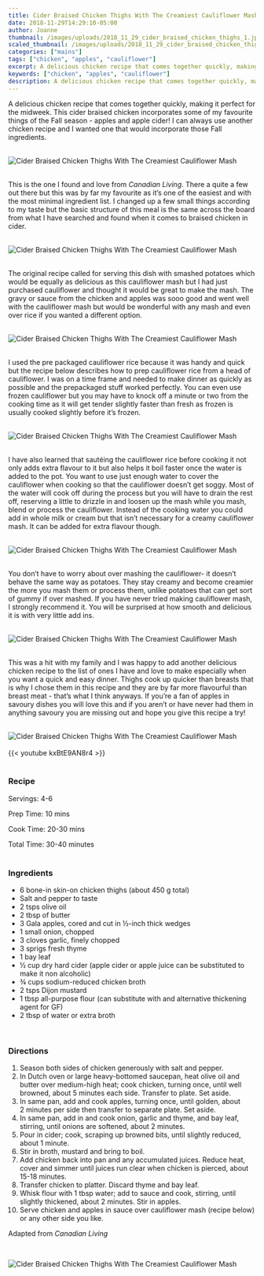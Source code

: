 ```yaml
---
title: Cider Braised Chicken Thighs With The Creamiest Cauliflower Mash
date: 2018-11-29T14:29:10-05:00
author: Joanne
thumbnail: /images/uploads/2018_11_29_cider_braised_chicken_thighs_1.jpg
scaled_thumbnail: /images/uploads/2018_11_29_cider_braised_chicken_thighs_0.jpg
categories: ["mains"]
tags: ["chicken", "apples", "cauliflower"]
excerpt: A delicious chicken recipe that comes together quickly, making it perfect for the midweek.
keywords: ["chicken", "apples", "cauliflower"]
description: A delicious chicken recipe that comes together quickly, making it perfect for the midweek. This cider braised chicken incorporates some of my favourite things of the Fall season - apples and apple cider! 
---
```


A delicious chicken recipe that comes together quickly, making it perfect for the midweek. This cider braised chicken incorporates some of my favourite things of the Fall season - apples and apple cider! I can always use another chicken recipe and I wanted one that would incorporate those Fall ingredients.
</br>
</br>

![Cider Braised Chicken Thighs With The Creamiest Cauliflower Mash](/images/uploads/2018_11_29_cider_braised_chicken_thighs_2.jpg)
</br>
</br>

This is the one I found and love from _Canadian Living_. There a quite a few out there but this was by far my favourite as it’s one of the easiest and with the most minimal ingredient list. I changed up a few small things according to my taste but the basic structure of this meal is the same across the board from what I have searched and found when it comes to braised chicken in cider.
</br>
</br>

![Cider Braised Chicken Thighs With The Creamiest Cauliflower Mash](/images/uploads/2018_11_29_cider_braised_chicken_thighs_3.jpg)
</br>
</br>

The original recipe called for serving this dish with smashed potatoes which would be equally as delicious as this cauliflower mash but I had just purchased cauliflower and thought it would be great to make the mash. The gravy or sauce from the chicken and apples was sooo good and went well with the cauliflower mash but would be wonderful with any mash and even over rice if you wanted a different option.
</br>
</br>

![Cider Braised Chicken Thighs With The Creamiest Cauliflower Mash](/images/uploads/2018_11_29_cider_braised_chicken_thighs_4.jpg)
</br>
</br>

I used the pre packaged cauliflower rice because it was handy and quick but the recipe below describes how to prep cauliflower rice from a head of cauliflower. I was on a time frame and needed to make dinner as quickly as possible and the prepackaged stuff worked perfectly. You can even use frozen cauliflower but you may have to knock off a minute or two from the cooking time as it will get tender slightly faster than fresh as frozen is usually cooked slightly before it’s frozen.
</br>
</br>

![Cider Braised Chicken Thighs With The Creamiest Cauliflower Mash](/images/uploads/2018_11_29_cider_braised_chicken_thighs_5.jpg)
</br>
</br>

I have also learned that sautéing the cauliflower rice before cooking it not only adds extra flavour to it but also helps it boil faster once the water is added to the pot. You want to use just enough water to cover the cauliflower when cooking so that the cauliflower doesn’t get soggy. Most of the water will cook off during the process but you will have to drain the rest off, reserving a little to drizzle in and loosen up the mash while you mash, blend or process the cauliflower. Instead of the cooking water you could add in whole milk or cream but that isn’t necessary for a creamy cauliflower mash. It can be added for extra flavour though.
</br>
</br>

![Cider Braised Chicken Thighs With The Creamiest Cauliflower Mash](/images/uploads/2018_11_29_cider_braised_chicken_thighs_6.jpg)
</br>
</br>

You don’t have to worry about over mashing the cauliflower- it doesn’t behave the same way as potatoes. They stay creamy and become creamier the more you mash them or process them, unlike potatoes that can get sort of gummy if over mashed. If you have never tried making cauliflower mash, I strongly recommend it. You will be surprised at how smooth and delicious it is with very little add ins.
</br>
</br>

![Cider Braised Chicken Thighs With The Creamiest Cauliflower Mash](/images/uploads/2018_11_29_cider_braised_chicken_thighs_7.jpg)
</br>
</br>

This was a hit with my family and I was happy to add another delicious chicken recipe to the list of ones I have and love to make especially when you want a quick and easy dinner. Thighs cook up quicker than breasts that is why I chose them in this recipe and they are by far more flavourful than breast meat - that’s what I think anyways. If you’re a fan of apples in savoury dishes you will love this and if you aren’t or have never had them in anything savoury you are missing out and hope you give this recipe a try!
</br>
</br>

![Cider Braised Chicken Thighs With The Creamiest Cauliflower Mash](/images/uploads/2018_11_29_cider_braised_chicken_thighs_8.jpg)
</br>
</br>
{{< youtube kxBtE9AN8r4 >}}
</br>
</br>

### Recipe

Servings: <span itemprop="recipeYield">4-6

Prep Time: <meta itemprop="prepTime" content="PT10M">10 mins  

Cook Time: <meta itemprop="cookTime" content="PT30M">20-30 mins  

Total Time: 30-40 minutes
</br>
</br>

### Ingredients 

* <span itemprop="recipeIngredient">6 bone-in skin-on chicken thighs (about 450 g total)</span>
* <span itemprop="recipeIngredient">Salt and pepper to taste </span>
* <span itemprop="recipeIngredient">2 tsps olive oil</span>
* <span itemprop="recipeIngredient">2 tbsp of butter</span>
* <span itemprop="recipeIngredient">3 Gala apples, cored and cut in ½-inch thick wedges</span>
* <span itemprop="recipeIngredient">1 small onion, chopped</span>
* <span itemprop="recipeIngredient">3 cloves garlic, finely chopped</span>
* <span itemprop="recipeIngredient">3 sprigs fresh thyme</span>
* <span itemprop="recipeIngredient">1 bay leaf</span>
* <span itemprop="recipeIngredient">½ cup dry hard cider (apple cider or apple juice can be substituted to make it non alcoholic)</span>
* <span itemprop="recipeIngredient">¾ cups sodium-reduced chicken broth</span>
* <span itemprop="recipeIngredient">2 tsps Dijon mustard</span>
* <span itemprop="recipeIngredient">1 tbsp  all-purpose flour (can substitute with and alternative thickening agent for GF)</span>
* <span itemprop="recipeIngredient">2 tbsp of water or extra broth </span>
</br>

### Directions

1.	Season both sides of chicken generously with salt and pepper.
2.	In Dutch oven or large heavy-bottomed saucepan, heat olive oil and butter over medium-high heat; cook chicken, turning once, until well browned, about 5 minutes each side. Transfer to plate. Set aside.
3.	In same pan, add and cook apples, turning once, until golden, about 2 minutes per side then transfer to separate plate. Set aside.
4.	In same pan, add in and cook onion, garlic and thyme, and bay leaf, stirring, until onions are softened, about 2 minutes.
5.	Pour in cider; cook, scraping up browned bits, until slightly reduced, about 1 minute. 
6.	Stir in broth, mustard and bring to boil.
7.	Add chicken back into pan and any accumulated juices. Reduce heat, cover and simmer until juices run clear when chicken is pierced, about 15-18 minutes.
8.	Transfer chicken to platter.  Discard thyme and bay leaf. 
9.	Whisk flour with 1 tbsp water; add to sauce and cook, stirring, until slightly thickened, about 2 minutes. Stir in apples.
10.	Serve chicken and apples in sauce over cauliflower mash (recipe below) or any other side you like. 

Adapted from _Canadian Living_

</br>

![Cider Braised Chicken Thighs With The Creamiest Cauliflower Mash](/images/uploads/2018_11_29_cider_braised_chicken_thighs_9.jpg)
